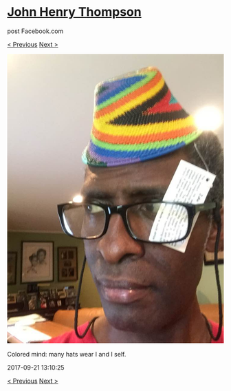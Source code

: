 # [John Henry Thompson](../README.md)
post Facebook.com

[< Previous](2017-09-22-4.md) [Next >](2017-09-19-1.md)

[![](../media/2017-09-21/Timeline-Photos-Colored-mind-many-hats-wear-I-and-I-self.jpg)](../README.md)

Colored mind: many hats wear I and I self.

2017-09-21 13:10:25

[< Previous](2017-09-22-4.md) [Next >](2017-09-19-1.md)